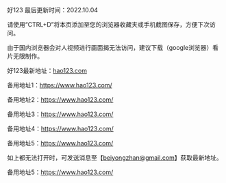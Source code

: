好123 最后更新时间：2022.10.04

请使用“CTRL+D”将本页添加至您的浏览器收藏夹或手机截图保存，方便下次访问。

由于国内浏览器会对人视频进行画面揭无法访问，建议下载（google浏览器）看片无限制作。

好123最新地址：<a href="https://www.hao123.com/" target="_blank">hao123.com</a>

备用地址1：https://www.hao123.com/

备用地址2：https://www.hao123.com/

备用地址3：https://www.hao123.com/

备用地址4：https://www.hao123.com/

备用地址5：https://www.hao123.com/

如上都无法打开时，可发送消息至【beiyongzhan@gmail.com】获取最新地址。

备用地址5：https://www.hao123.com/
